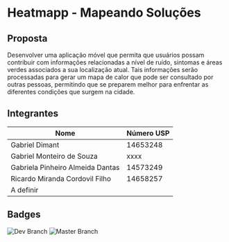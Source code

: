 # Heatmapp - Mapeando Soluções 

## Proposta 
Desenvolver uma aplicação móvel que permita que usuários possam contribuir com informações relacionadas a nível de ruído, sintomas e áreas verdes associados a sua localização atual. 
Tais informações serão processadas para gerar um mapa de calor que pode ser consultado por outras pessoas, permitindo que se preparem melhor para enfrentar as diferentes condições que surgem na cidade.

## Integrantes 

| Nome                                 | Número USP |
|--------------------------------------|------------|
| Gabriel Dimant                       | 14653248   |
| Gabriel Monteiro de Souza            | xxxx       |
| Gabriela Pinheiro Almeida Dantas     | 14573249   |
| Ricardo Miranda Cordovil Filho       | 14658257   |
| A definir                            |            |

## Badges
![Dev Branch](https://github.com/gabi-pinheiro/heatmapp/actions/workflows/blank.yml/badge.svg?branch=dev)
![Master Branch](https://github.com/gabi-pinheiro/heatmapp/actions/workflows/blank.yml/badge.svg?branch=master)

